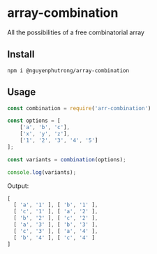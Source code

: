 # array-combination
All the possibilities of a free combinatorial array
## Install
```
npm i @nguyenphutrong/array-combination
```

## Usage
```js
const combination = require('arr-combination')

const options = [
    ['a', 'b', 'c'],
    ['x', 'y', 'z'],
    ['1', '2', '3', '4', '5']
];

const variants = combination(options);

console.log(variants);
```
Output:

```js
[
  [ 'a', '1' ], [ 'b', '1' ],
  [ 'c', '1' ], [ 'a', '2' ],
  [ 'b', '2' ], [ 'c', '2' ],
  [ 'a', '3' ], [ 'b', '3' ],
  [ 'c', '3' ], [ 'a', '4' ],
  [ 'b', '4' ], [ 'c', '4' ]
]
```